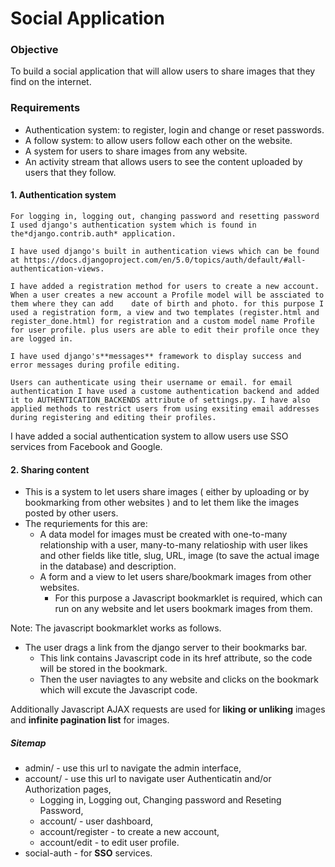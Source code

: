 # Social Application

### Objective

To build a social application that will allow users to share images that they find on the internet.

### Requirements

- Authentication system: to register, login and change or reset passwords.
- A follow system: to allow users follow each other on the website.
- A system for users to share images from any website.
- An activity stream that allows users to see the content uploaded by users that they follow.

#### 1. Authentication system

    For logging in, logging out, changing password and resetting password I used django's authentication system which is found in the*django.contrib.auth* application.

    I have used django's built in authentication views which can be found at https://docs.djangoproject.com/en/5.0/topics/auth/default/#all-authentication-views.

    I have added a registration method for users to create a new account. When a user creates a new account a Profile model will be assciated to them where they can add 	date of birth and photo. for this purpose I used a registration form, a view and two templates (register.html and register_done.html) for registration and a custom model name Profile for user profile. plus users are able to edit their profile once they are logged in.

    I have used django's**messages** framework to display success and error messages during profile editing.

    Users can authenticate using their username or email. for email authentication I have used a custome authentication backend and added it to AUTHENTICATION_BACKENDS attribute of settings.py. I have also applied methods to restrict users from using exsiting email addresses during registering and editing their profiles.

I have added a social authentication system to allow users use SSO services from Facebook and Google.

#### 2. Sharing content

- This is a system to let users share images ( either by uploading or by bookmarking from other websites ) and to let them like the images posted by other users.
- The requriements for this are:
  - A data model for images must be created with one-to-many relationship with a user, many-to-many relatioship with user likes and other fields like title, slug, URL, image (to save the actual image in the database) and description.
  - A form and a view to let users share/bookmark images from other websites.
    - For this purpose a Javascript bookmarklet is required, which can run on any website and let users bookmark images from them.

Note: The javascript bookmarklet works as follows.

- The user drags a link from the django server to their bookmarks bar.
  - This link contains Javascript code in its href attribute, so the code will be stored in the bookmark.
  - Then the user naviagtes to any website and clicks on the bookmark which will excute the Javascript code.

Additionally Javascript AJAX requests are used for **liking or unliking** images and **infinite pagination list** for images.

##### Sitemap

- admin/ - use this url to navigate the admin interface,
- account/ - use this url to navigate user Authenticatin and/or Authorization pages,
  - Logging in, Logging out, Changing password and Reseting Password,
  - account/ - user dashboard,
  - account/register - to create a new account,
  - account/edit - to edit user profile.
- social-auth - for **SSO** services.
